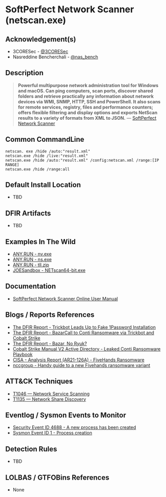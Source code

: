 # SoftPerfect Network Scanner (netscan.exe)

## Acknowledgement(s)

- 3CORESec - [@3CORESec](https://twitter.com/3CORESec)
- Nasreddine Bencherchali - [@nas_bench](https://twitter.com/nas_bench)

## Description

> **Powerful multipurpose network administration tool for Windows and macOS. Can ping computers, scan ports, discover shared folders and retrieve practically any information about network devices via WMI, SNMP, HTTP, SSH and PowerShell. It also scans for remote services, registry, files and performance counters; offers flexible filtering and display options and exports NetScan results to a variety of formats from XML to JSON.** — [SoftPerfect Network Scanner](https://www.softperfect.com/products/networkscanner/)

## Common CommandLine

```batch
netscan. exe /hide /auto:"result.xml" 
netscan.exe /hide /live:"result.xml" 
netscan.exe /hide /auto:"result.xml" /config:netscan.xml /range:[IP RANGE]
netscan.exe /hide /range:all
```

## Default Install Location

- TBD

## DFIR Artifacts

- TBD

## Examples In The Wild

- [ANY.RUN - nv.exe](https://app.any.run/tasks/b84f4cbb-e5a3-432d-a842-771e5805938f/)
- [ANY.RUN - ns.exe](https://app.any.run/tasks/97125f23-4d77-4b9d-b294-d58445b9ff30/)
- [ANY.RUN - tll.zip](https://app.any.run/tasks/0ac70424-96fd-4731-a4f1-ad25c86c802a/)
- [JOESandbox - NETscan64-bit.exe](https://www.joesandbox.com/analysis/241436/1/html)

## Documentation

- [SoftPerfect Network Scanner Online User Manual](https://www.softperfect.com/products/networkscanner/manual/)

## Blogs / Reports References

- [The DFIR Report  - Trickbot Leads Up to Fake 1Password Installation](https://thedfirreport.com/2021/08/16/trickbot-leads-up-to-fake-1password-installation/)
- [The DFIR Report  - BazarCall to Conti Ransomware via Trickbot and Cobalt Strike](https://thedfirreport.com/2021/08/01/bazarcall-to-conti-ransomware-via-trickbot-and-cobalt-strike/)
- [The DFIR Report  - Bazar, No Ryuk?](https://thedfirreport.com/2021/01/31/bazar-no-ryuk/)
- [Cobalt Strike Manual V2 Active Directory - Leaked Conti Ransomware Playbook](https://github.com/silence-is-best/files)
- [CISA - Analysis Report (AR21-126A) - FiveHands Ransomware](https://us-cert.cisa.gov/ncas/analysis-reports/ar21-126a)
- [nccgroup - Handy guide to a new Fivehands ransomware variant](https://research.nccgroup.com/2021/06/15/handy-guide-to-a-new-fivehands-ransomware-variant/)

## ATT&CK Techniques

- [T1046 — Network Service Scanning](https://attack.mitre.org/techniques/T1046/)
- [T1135 — Network Share Discovery](https://attack.mitre.org/versions/v9/techniques/T1135/)

## Eventlog / Sysmon Events to Monitor

- [Security Event ID 4688 - A new process has been created](https://www.ultimatewindowssecurity.com/securitylog/encyclopedia/event.aspx?eventID=4688)
- [Sysmon Event ID 1 - Process creation](https://www.ultimatewindowssecurity.com/securitylog/encyclopedia/event.aspx?eventid=90001)

## Detection Rules

- TBD

## LOLBAS / GTFOBins References

- None
